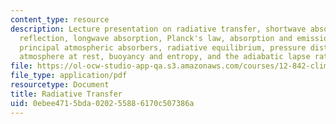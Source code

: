```yaml
---
content_type: resource
description: Lecture presentation on radiative transfer, shortwave absorption, shortwave
  reflection, longwave absorption, Planck's law, absorption and emission in a gas,
  principal atmospheric absorbers, radiative equilibrium, pressure distribution in
  atmosphere at rest, buoyancy and entropy, and the adiabatic lapse rate.
file: https://ol-ocw-studio-app-qa.s3.amazonaws.com/courses/12-842-climate-physics-and-chemistry-fall-2008/0ebee4715bda020255886170c507386a_part3_lec2.pdf
file_type: application/pdf
resourcetype: Document
title: Radiative Transfer
uid: 0ebee471-5bda-0202-5588-6170c507386a
---
```

